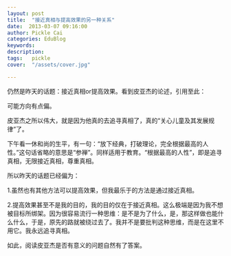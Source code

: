 ```yaml
---
layout: post  
title:  "接近真相与提高效果的另一种关系"
date:  2013-03-07 09:16:00
author: Pickle Cai  
categories: EduBlog  
keywords: 
description:   
tags:	pickle   
cover:  "/assets/cover.jpg"  

---
```


仍然是昨天的话题：接近真相or提高效果。看到皮亚杰的论述，引用至此：

		 





可能方向有点偏。



皮亚杰之所以伟大，就是因为他真的去追寻真相了，真的“关心儿童及其发展规律”了。



下午看一休和尚的生平，有一句：“放下经典，打破理论，完全根据最高的人性。”这句话省略的意思是“参禅”。同样适用于教育。“根据最高的人性”，即是追寻真相，无限接近真相，尊重真相。

所以昨天的话题已经偏为：

1.虽然也有其他方法可以提高效果，但我最乐于的方法是通过接近真相。



2.提高效果甚至不是我的目的，我的目的仅在于接近真相。这么极端是因为我不想被目标所绑架。因为很容易流行一种思维：是不是为了什么，是，那这样做也能什么什么，于是，原先的路就被绕过去了。我并不是要批判这种思维，而是在这里不用它。我永远追寻真相。





如此，阅读皮亚杰是否有意义的问题自然有了答案。

		

		    
